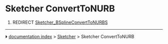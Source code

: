 # Sketcher ConvertToNURB
1.  REDIRECT [Sketcher_BSplineConvertToNURBS](Sketcher_BSplineConvertToNURBS.md)



---
⏵ [documentation index](../README.md) > [Sketcher](Sketcher_Workbench.md) > Sketcher ConvertToNURB
